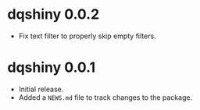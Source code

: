 # dqshiny 0.0.2

* Fix text filter to properly skip empty filters.

# dqshiny 0.0.1

* Initial release.
* Added a `NEWS.md` file to track changes to the package.
